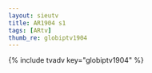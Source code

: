 ```yaml
--- 
layout: sieutv
title: AR1904 s1
tags: [ARtv]
thumb_re: globiptv1904
---
```

{% include tvadv key="globiptv1904" %} 
